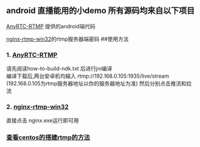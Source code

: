 ## android 直播能用的小demo 所有源码均来自以下项目

[AnyRTC-RTMP](https://github.com/ab503044120/AnyRTC-RTMP) 提供的android端代码

[nginx-rtmp-win32](https://github.com/ab503044120/nginx-rtmp-win32)的rtmp服务器端密码
##使用方法

### 1. [AnyRTC-RTMP](https://github.com/ab503044120/AnyRTC-RTMP)
请先阅读how-to-build-ndk.txt 后进行jni编译<br/>
编译下载后,两台安卓机均输入 rtmp://192.168.0.105:1935/live/stream (192.168.0.105为rtmp服务器地址以你的服务器地址为准)
然后分别点击推流和拉流

	
### 2. [nginx-rtmp-win32](https://github.com/ab503044120/nginx-rtmp-win32)

直接点击 nginx.exe运行即可用

### [查看centos的搭建rtmp的方法](https://github.com/ab503044120/JNI/tree/master/live_demo/centos_nginx_rtmp)
